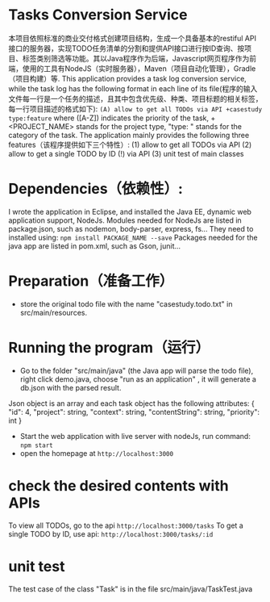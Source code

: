 # Tasks Conversion Service
本项目依照标准的商业交付格式创建项目结构，生成一个具备基本的restiful API接口的服务器，实现TODO任务清单的分割和提供API接口进行按ID查询、按项目、标签类别筛选等功能。其以Java程序作为后端，Javascript网页程序作为前端，使用的工具有NodeJS（实时服务器），Maven（项目自动化管理），Gradle（项目构建）等.
This application provides a task log conversion service, while the task log has the following format in each line of its file(程序的输入文件每一行是一个任务的描述，且其中包含优先级、种类、项目标题的相关标签，每一行项目描述的格式如下): 
``(A) allow to get all TODOs via API +casestudy type:feature``
where ([A-Z]) indicates the priority of the task, +<PROJECT_NAME> stands for the project type, "type: <CATEGORY>" stands for the category of the task. 
The application mainly provides the following three features（该程序提供如下三个特性）:
(1) allow to get all TODOs via API
(2) allow to get a single TODO by ID (!) via API
(3) unit test of main classes

# Dependencies（依赖性）: 
I wrote the application in Eclipse, and installed the Java EE, dynamic web application support, NodeJs. Modules needed for NodeJs are listed in package.json, such as nodemon, body-parser, express, fs... They need to installed using:
``npm install PACKAGE_NAME --save``
Packages needed for the java app are listed in pom.xml, such as Gson, junit...

# Preparation（准备工作）
- store the original todo file with the name "casestudy.todo.txt" in src/main/resources.

# Running the program（运行）
- Go to the folder "src/main/java" (the Java app will parse the todo file), right click demo.java, choose "run as an application" , it will generate a db.json with the parsed result. 

Json object is an array and each task object has the following attributes: 
{
    "id": 4,
	"project": string,
    "context": string,
    "contentString": string,
	"priority": int
}

- Start the web application with live server with nodeJs, run command: 
 ``npm start``
- open the homepage at ``http://localhost:3000``

# check the desired contents with APIs
To view all TODOs, go to the api ``http://localhost:3000/tasks``
To get a single TODO by ID, use api: ``http://localhost:3000/tasks/:id``

# unit test
The test case of the class "Task" is in the file src/main/java/TaskTest.java
